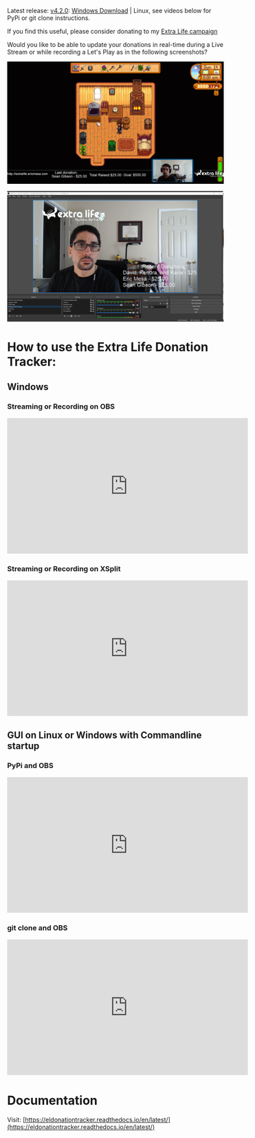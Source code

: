 Latest release: [v4.2.0](https://github.com/djotaku/ELDonationTracker/releases/tag/v4.2.0): 
[Windows Download](https://github.com/djotaku/ELDonationTracker/releases/download/v4.2.0/Extra.Life.Donation.Tracker.for.Windows.v4.2.0.zip) |
Linux, see videos below for PyPi or git clone instructions.

If you find this useful, please consider donating to my [Extra Life campaign](http://extralife.ericmesa.com) 

Would you like to be able to update your donations in real-time during a Live Stream or while recording a Let's Play as in the following screenshots?

![Updates while in-game](https://github.com/djotaku/ELDonationTracker/raw/devel/screenshots/IngameUpdates.png)

![Updates while the webcam is the main focus](https://github.com/djotaku/ELDonationTracker/raw/devel/screenshots/RecentDonations.png)

# How to use the Extra Life Donation Tracker:

## Windows

### Streaming or Recording on OBS

<iframe width="560" height="315" src="https://www.youtube.com/embed/f3wDhBjerxs" frameborder="0" allow="accelerometer; autoplay; encrypted-media; gyroscope; picture-in-picture" allowfullscreen></iframe>

### Streaming or Recording on XSplit

<iframe width="560" height="315" src="https://www.youtube.com/embed/g2xz5vTx1vM" frameborder="0" allow="accelerometer; autoplay; encrypted-media; gyroscope; picture-in-picture" allowfullscreen></iframe>

## GUI on Linux or Windows with Commandline startup

### PyPi and OBS

<iframe width="560" height="315" src="https://www.youtube.com/embed/DTaH4YftKW4" frameborder="0" allow="accelerometer; autoplay; encrypted-media; gyroscope; picture-in-picture" allowfullscreen></iframe>

### git clone and OBS

<iframe width="560" height="315" src="https://www.youtube.com/embed/HqehnFn_mXY" frameborder="0" allow="accelerometer; autoplay; encrypted-media; gyroscope; picture-in-picture" allowfullscreen></iframe>

# Documentation

Visit: [https://eldonationtracker.readthedocs.io/en/latest/](https://eldonationtracker.readthedocs.io/en/latest/)
